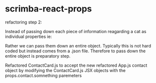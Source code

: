 # scrimba-react-props

refactoring step 2:

Instead of passing down each piece of information reagarding
a cat as individual properties ie:

<!-- 

<ContactCard

    name="Mr. Whiskerson"
    imgUrl="http://placekitten.com/300/200"
    phone="(000) 111-2222"
    email="mr.whiskaz@catnap.meow"

/>

-->

Rather we can pass them down an entire object. Typically this
is not hard coded but instead comes from a .json file. Therefore
to pass down the entire object is preparatory step.


<!-- 

<ContactCard 
    {oject{js}}
    contact={{name: "Mr. Whiskerson", imgUrl: "http://placekitten.com/300/200", phone: "(000) 111-2222", email: "mr.whiskaz@catnap.meow"}}

/>

-->

Refactored ContactCard.js to accept the new refactored App.js contact
object by modifying the ContactCard.js JSX objects with the 
props.contact.somnething paremeters